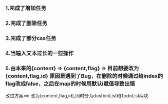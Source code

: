 ### 1.完成了增加任务
### 2.完成了删除任务
### 3.完成了部分css任务
### 4.当输入文本过长的一些操作
### 5.由本来的{content} => {content,flag} =>  目前想要改为 {content,flag,id} 原因是遇到了Bug，在删除的时候通过给index的flag改成false，之后在map的时候用默认i赋值导致出错
改进方案==>  改为{content,flag,id},同时分为dustbinList和TodoList两块

